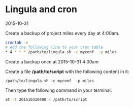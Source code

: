 Lingula and cron
====================
2015-10-31





Create a backup of project miles every day at 4:00am.


```bash
crontab -e
# Add the following line to your cron table
* 4 * * * /path/to/lingula.sh -c myconf  -p miles
```




Create a backup once at 2015-10-31 4:00am

Create a file **/path/to/script** with the following content in it:

```
/path/to/lingula.sh -c myconf  -p miles
```

Then type the following command in your terminal:

```bash
at -t 201510310400 < /path/to/script 
```





